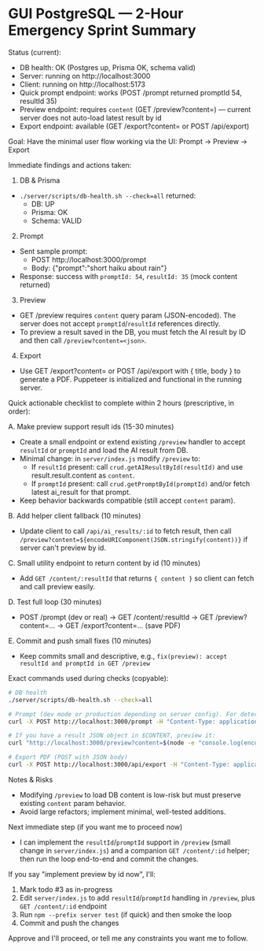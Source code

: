 # GUI PostgreSQL — 2-Hour Emergency Sprint Summary

Status (current):

- DB health: OK (Postgres up, Prisma OK, schema valid)
- Server: running on http://localhost:3000
- Client: running on http://localhost:5173
- Quick prompt endpoint: works (POST /prompt returned promptId 54, resultId 35)
- Preview endpoint: requires `content` (GET /preview?content=<json>) — current server does not auto-load latest result by id
- Export endpoint: available (GET /export?content=<json> or POST /api/export)

Goal: Have the minimal user flow working via the UI: Prompt -> Preview -> Export

Immediate findings and actions taken:

1. DB & Prisma

- `./server/scripts/db-health.sh --check=all` returned:
  - DB: UP
  - Prisma: OK
  - Schema: VALID

2. Prompt

- Sent sample prompt:
  - POST http://localhost:3000/prompt
  - Body: {"prompt":"short haiku about rain"}
- Response: success with `promptId: 54`, `resultId: 35` (mock content returned)

3. Preview

- GET /preview requires `content` query param (JSON-encoded). The server does not accept `promptId`/`resultId` references directly.
- To preview a result saved in the DB, you must fetch the AI result by ID and then call `/preview?content=<json>`.

4. Export

- Use GET /export?content=<json> or POST /api/export with { title, body } to generate a PDF. Puppeteer is initialized and functional in the running server.

Quick actionable checklist to complete within 2 hours (prescriptive, in order):

A. Make preview support result ids (15-30 minutes)

- Create a small endpoint or extend existing `/preview` handler to accept `resultId` or `promptId` and load the AI result from DB.
- Minimal change: in `server/index.js` modify `/preview` to:
  - If `resultId` present: call `crud.getAIResultById(resultId)` and use result.result.content as `content`.
  - If `promptId` present: call `crud.getPromptById(promptId)` and/or fetch latest ai_result for that prompt.
- Keep behavior backwards compatible (still accept `content` param).

B. Add helper client fallback (10 minutes)

- Update client to call `/api/ai_results/:id` to fetch result, then call `/preview?content=${encodeURIComponent(JSON.stringify(content))}` if server can't preview by id.

C. Small utility endpoint to return content by id (10 minutes)

- Add `GET /content/:resultId` that returns `{ content }` so client can fetch and call preview easily.

D. Test full loop (30 minutes)

- POST /prompt (dev or real) -> GET /content/:resultId -> GET /preview?content=... -> GET /export?content=... (save PDF)

E. Commit and push small fixes (10 minutes)

- Keep commits small and descriptive, e.g., `fix(preview): accept resultId and promptId in GET /preview`

Exact commands used during checks (copyable):

```bash
# DB health
./server/scripts/db-health.sh --check=all

# Prompt (dev mode or production depending on server config). For deterministic dev mock, add ?dev=true
curl -X POST http://localhost:3000/prompt -H "Content-Type: application/json" -d '{"prompt":"short haiku about rain"}' | jq

# If you have a result JSON object in $CONTENT, preview it:
curl "http://localhost:3000/preview?content=$(node -e "console.log(encodeURIComponent(JSON.stringify({title:'T',body:'B'})))")" | head -n 40

# Export PDF (POST with JSON body)
curl -X POST http://localhost:3000/api/export -H "Content-Type: application/json" -d '{"title":"T","body":"B"}' --output /tmp/test-ebook.pdf
```

Notes & Risks

- Modifying `/preview` to load DB content is low-risk but must preserve existing `content` param behavior.
- Avoid large refactors; implement minimal, well-tested additions.

Next immediate step (if you want me to proceed now)

- I can implement the `resultId`/`promptId` support in `/preview` (small change in `server/index.js`) and a companion `GET /content/:id` helper; then run the loop end-to-end and commit the changes.

If you say "implement preview by id now", I'll:

1. Mark todo #3 as in-progress
2. Edit `server/index.js` to add `resultId`/`promptId` handling in `/preview`, plus `GET /content/:id` endpoint
3. Run `npm --prefix server test` (if quick) and then smoke the loop
4. Commit and push the changes

Approve and I'll proceed, or tell me any constraints you want me to follow.
